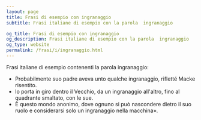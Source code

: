 ```yaml
---
layout: page
title: Frasi di esempio con ingranaggio 
subtitle: Frasi italiane di esempio con la parola  ingranaggio

og_title: Frasi di esempio con ingranaggio 
og_description: Frasi italiane di esempio con la parola  ingranaggio
og_type: website
permalink: /frasi/i/ingranaggio.html
---
```


Frasi italiane di esempio contenenti la parola ingranaggio:


- Probabilmente suo padre aveva unto qualche ingranaggio, rifletté Macke risentito.
- lo porta in giro dentro il Vecchio, da un ingranaggio all'altro, fino al quadrante smaltato, con le sue.
- È questo mondo anonimo, dove ognuno si può nascondere dietro il suo ruolo e considerarsi solo un ingranaggio nella macchina».
